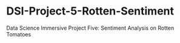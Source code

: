 # DSI-Project-5-Rotten-Sentiment
Data Science Immersive Project Five: Sentiment Analysis on Rotten Tomatoes
